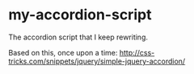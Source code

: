 my-accordion-script
===================

The accordion script that I keep rewriting.

Based on this, once upon a time:
http://css-tricks.com/snippets/jquery/simple-jquery-accordion/
